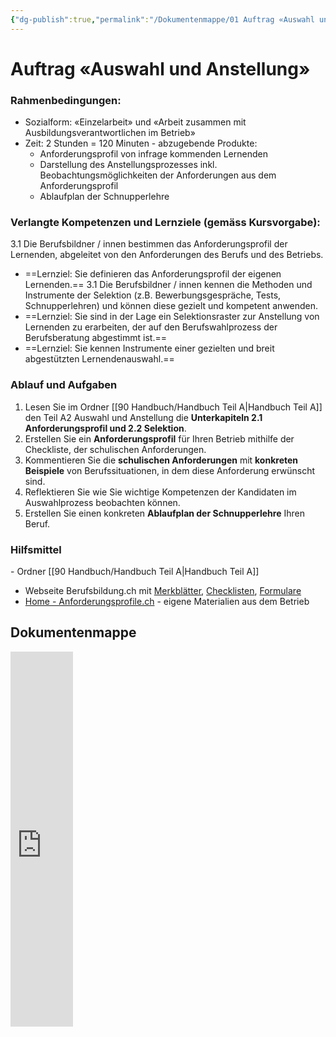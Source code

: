 ```yaml
---
{"dg-publish":true,"permalink":"/Dokumentenmappe/01 Auftrag «Auswahl und Anstellung»/"}
---
```



# Auftrag «Auswahl und Anstellung»

### Rahmenbedingungen:

- Sozialform: «Einzelarbeit» und «Arbeit zusammen mit Ausbildungsverantwortlichen im Betrieb»
- Zeit: 2 Stunden = 120 Minuten
- abzugebende Produkte:
	- Anforderungsprofil von infrage kommenden Lernenden
	- Darstellung des Anstellungsprozesses inkl. Beobachtungsmöglichkeiten der Anforderungen aus dem Anforderungsprofil
	- Ablaufplan der Schnupperlehre

### Verlangte Kompetenzen und Lernziele (gemäss Kursvorgabe):

3.1 Die Berufsbildner / innen bestimmen das Anforderungsprofil der Lernenden, abgeleitet von den Anforderungen des Berufs und des Betriebs.
- ==Lernziel: Sie definieren das Anforderungsprofil der eigenen Lernenden.==
3.1 Die Berufsbildner / innen kennen die Methoden und Instrumente der Selektion (z.B. Bewerbungsgespräche, Tests, Schnupperlehren) und können diese gezielt und kompetent anwenden.
- ==Lernziel: Sie sind in der Lage ein Selektionsraster zur Anstellung von Lernenden zu erarbeiten, der auf den Berufswahlprozess der Berufsberatung abgestimmt ist.==
- ==Lernziel: Sie kennen Instrumente einer gezielten und breit abgestützten Lernendenauswahl.==

### Ablauf und Aufgaben

1. Lesen Sie im Ordner [[90 Handbuch/Handbuch Teil A\|Handbuch Teil A]] den Teil A2 Auswahl und Anstellung die **Unterkapiteln 2.1 Anforderungsprofil und 2.2 Selektion**.
2. Erstellen Sie ein **Anforderungsprofil** für Ihren Betrieb mithilfe der Checkliste, der schulischen Anforderungen.
3. Kommentieren Sie die **schulischen Anforderungen** mit **konkreten Beispiele** von Berufssituationen, in dem diese Anforderung erwünscht sind.
4. Reflektieren Sie wie Sie wichtige Kompetenzen der Kandidaten im Auswahlprozess beobachten können.
5. Erstellen Sie einen konkreten **Ablaufplan der Schnupperlehre** Ihren Beruf.
### Hilfsmittel

- Ordner [[90 Handbuch/Handbuch Teil A\|Handbuch Teil A]]
- Webseite Berufsbildung.ch mit [Merkblätter](https://www.berufsbildung.ch/de/search?type=document&media_langcode=de&document_type=ab2c1326-d649-423e-86ea-251238836841), [Checklisten](https://www.berufsbildung.ch/de/search?type=document&media_langcode=de&document_type=5e3a7084-baf0-4d94-95e2-51a896945098), [Formulare](https://www.berufsbildung.ch/de/search?type=document&media_langcode=de&document_type=09db9584-6cea-40ef-a627-579cd9382b7f)
- [Home - Anforderungsprofile.ch](https://www.anforderungsprofile.ch/)
- eigene Materialien aus dem Betrieb

## Dokumentenmappe
<iframe src="https://bbwch-my.sharepoint.com/personal/pietro_rossi_bbw_ch/_layouts/15/Doc.aspx?sourcedoc={09810e26-7716-4a05-bc0c-15bcb7d9c0c7}&amp;action=embedview&amp;wdStartOn=3" width="100" height="600px" frameborder="0">Dies ist ein eingebettetes <a target="_blank" href="https://office.com">Microsoft Office</a>-Dokument, unterstützt von <a target="_blank" href="https://office.com/webapps">Office</a>.</iframe>
